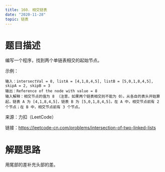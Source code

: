 ```yaml
---
title: 160. 相交链表
date: "2020-11-28"
topic: 链表
---
```

# 题目描述

编写一个程序，找到两个单链表相交的起始节点。

示例：
```
输入：intersectVal = 8, listA = [4,1,8,4,5], listB = [5,0,1,8,4,5], skipA = 2, skipB = 3
输出：Reference of the node with value = 8
输入解释：相交节点的值为 8 （注意，如果两个链表相交则不能为 0）。从各自的表头开始算起，链表 A 为 [4,1,8,4,5]，链表 B 为 [5,0,1,8,4,5]。在 A 中，相交节点前有 2 个节点；在 B 中，相交节点前有 3 个节点。
```

来源：力扣（LeetCode）

链接：https://leetcode-cn.com/problems/intersection-of-two-linked-lists

# 解题思路

用尾部的差补充头部的差。